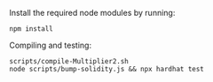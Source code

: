 Install the required node modules by running:
```shell
npm install
```

Compiling and testing:

```shell
scripts/compile-Multiplier2.sh
node scripts/bump-solidity.js && npx hardhat test
```
